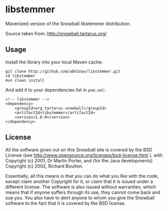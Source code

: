 libstemmer
==========

Mavenized version of the Snowball libstemmer distribution.

Source taken from: http://snowball.tartarus.org/

Usage
-----

Install the library into your local Maven cache:

```
git clone http://github.com/abh1nav/libstemmer.git
cd libstemmer
mvn clean install
```

And add it to your dependencies list in `pom.xml`:

```
<!-- libstemmer -->
<dependency>
    <groupId>org.tartarus.snowball</groupId>
    <artifactId>libstemmer</artifactId>
    <version>1.0.0</version>
</dependency>
```

License
-------

All the software given out on this Snowball site is covered by the BSD License (see http://www.opensource.org/licenses/bsd-license.html ), with Copyright (c) 2001, Dr Martin Porter, and (for the Java developments) Copyright (c) 2002, Richard Boulton.

Essentially, all this means is that you can do what you like with the code, except claim another Copyright for it, or claim that it is issued under a different license. The software is also issued without warranties, which means that if anyone suffers through its use, they cannot come back and sue you. You also have to alert anyone to whom you give the Snowball software to the fact that it is covered by the BSD license.
